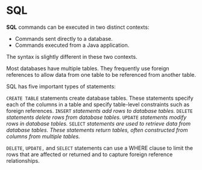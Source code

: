 # SQL

**SQL** commands can be executed in two distinct contexts:

- Commands sent directly to a database.
- Commands executed from a Java application.

The syntax is slightly different in these two contexts.

Most databases have multiple tables. They frequently use foreign references to allow data from one table to be referenced from another table.

SQL has five important types of statements:

`CREATE TABLE` statements create database tables. These statements specify each of the columns in a table and specify table-level constraints such as foreign references.
`INSERT` _statements add rows to database tables._
`DELETE` _statements delete rows from database tables._
`UPDATE` _statements modify rows in database tables._
`SELECT` _statements are used to retrieve data from database tables. These statements return tables, often constructed from columns from multiple tables._

`DELETE`, `UPDATE,` and `SELECT` statements can use a WHERE clause to limit the rows that are affected or returned and to capture foreign reference relationships.
